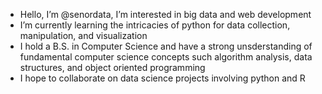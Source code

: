 - Hello, I’m @senordata, I’m interested in big data and web development 
- I’m currently learning the intricacies of python for data collection, manipulation, and visualization 
- I hold a B.S. in Computer Science and have a strong unsderstanding of fundamental computer science concepts such
  algorithm analysis, data structures, and object oriented programming 
- I hope to collaborate on data science projects involving python and R

